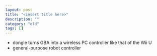 ```yaml
---
layout: post
title: "<insert title here>"
description: ""
category: "old"
tags: []
---
```



* dongle turns GBA into a wireless PC controller like that of the Wii U
* general-purpose robot controller
